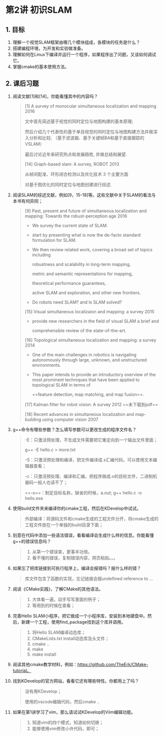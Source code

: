 # 第2讲 初识SLAM

## 1. 目标

1. 理解一个视觉SLAM框架由哪几个模块组成，各模块的任务是什么？
2. 搭建编程环境，为开发和实验做准备。
3. 理解如何在Linux下编译并运行一个程序，如果程序出了问题，又该如何调试它。
4. 掌握cmake的基本使用方法。

## 2. 课后习题

1. 阅读文献[1]和[14]，你能看懂其中的内容吗？

   > [1] A survey of monocular simultaneous localization and mapping 2016
   >
   > 文中首先简述基于视觉的同时定位与地图构建的基本原理; 
   >
   > 然后介绍几个代表性的基于单目视觉的同时定位与地图构建方法并做深入分析和比较; （基于滤波器、基于关键帧BA和基于直接跟踪的VSLAM）
   >
   > 最后讨论近年来研究热点和发展趋势, 并做总结和展望.
   >
   > [14] Graph-based slam: A survey, ROBOT 2013
   >
   > 从帧间配准、环形闭合检测以及优化技术 3 个主要方面
   >
   > 对基于图优化的同时定位与地图创建进行综述.

2. 阅读SLAM的综述文献，例如[9，15-18]等。这些文献中关于SLAM的看法与本书有何异同；

   > [9] Past, present and future of simultaneous localization and mapping: Towards the robust-perception age 2016
   >
   > * We survey the current state of SLAM.
   >
   > *  start by presenting what is now the de-facto standard formulation for SLAM.
   >
   > * We then review related work, covering a broad set of topics including 
   >
   >   robustness and scalability in long-term mapping, 
   >
   >   metric and semantic representations for mapping, 
   >
   >   theoretical performance guarantees, 
   >
   >   active SLAM and exploration, and other new frontiers.
   >
   > * Do robots need SLAM? and Is SLAM solved?
   >
   > [15] Visual simultaneous localizaion and mapping: a survey 2015
   >
   > *  provide new researchers in the field of visual SLAM a brief and 
   >
   >    comprehensible review of the state-of-the-art.
   >
   > [16] Topological simultaneous localization and mapping: a survey 2014
   >
   > * One of the main challenges in robotics is navigating autonomously through large, unknown, and unstructured environments.
   >
   > * This paper intends to provide an introductory overview of the most prominent techniques that have been applied to topological SLAM in terms of 
   >
   >   ==feature detection, map matching, and map fusion==.
   >
   > [17] Kalman filter for robot vision: A survey 2012 ==未下载到pdf==
   >
   > [18] Recent advances in simultaneous localization and map-building using computer vision 2007

3. g++命令有哪些参数？怎么填写参数可以更改生成的程序文件名？

   > -E：只激活预处理，不生成文件需要把它重定向到一个输出文件里面；
   >
   > g++ -E hello.c > more.txt
   >
   > -S：只激活预处理和编译，把文件编译成.s汇编代码，可以使用文本编辑器查看；
   >
   > -c：只激活预处理、编译和汇编，把程序做成.o的目标文件，二进制机器码一般人也读不了；
   >
   > ==-o==：制定目标名称，缺省的时候，a.out; g++ hello.c -o hello.exe

4. 使用build文件夹来编译你的cmake工程，然后在KDevelop中试试。

   > 外部编译：将源码文件和cmake生成的工程文件分开，将cmake生成的工程文件放在一个单独的build目录下面；

5. 刻意在代码中添加一些语法错误，看看编译会生成什么样的信息。你能看懂g++的错误信息吗？

   > 1. 从第一个错误查，更事半功倍。
   > 2. 看不懂的错误，复制错误内容，网页粘贴。。。

6. 如果忘了把库链接到可执行程序上，编译会报错吗？报什么样的错？

   > 库文件包含了函数的实现，忘记链接会报undefined reference to ...

7. 阅读《CMake实践》，了解CMake的其他语法。

   > 1. 大体看一遍，动手写写里面的例子；
   > 2. 等用到的时候在查看；

8. 完善Hello SLAM小程序，把它做成一个小程序库，安装到本地硬盘中。然后，新建一个工程，使用find_package找到这个库并调用。

   > 1. 将Hello SLAM编译动态库；
   > 2. CMakeLists.txt install动态库及头文件；
   > 3. cmake ..   
   > 4. make
   > 5. make install

9. 阅读其他cmake教学材料，例如：https://github.com/TheErk/CMake-tutorial。

10. 找到KDevelop的官方网站，看看它还有哪些特性。你都用上了吗？

    > 没有用KDevelop；
    >
    > 使用的vscode编辑代码，然后cmake ..

11. 如果在第1讲学习了vim，那么请试试KDevelop的Viim编辑功能。

    > 1. 知道vim的四个模式，知道如何切换；
    > 2. 能够使用vim修改小许代码，即可；